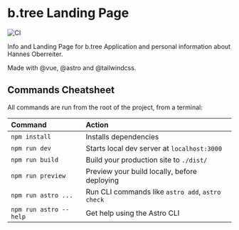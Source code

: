 # b.tree Landing Page

![CI](https://github.com/HannesOberreiter/btree_info/workflows/CI/badge.svg?branch=master)

Info and Landing Page for b.tree Application and personal information about Hannes Oberreiter.

Made with @vue, @astro and @tailwindcss.

## Commands Cheatsheet

All commands are run from the root of the project, from a terminal:

| Command                | Action                                           |
| :--------------------- | :----------------------------------------------- |
| `npm install`          | Installs dependencies                            |
| `npm run dev`          | Starts local dev server at `localhost:3000`      |
| `npm run build`        | Build your production site to `./dist/`          |
| `npm run preview`      | Preview your build locally, before deploying     |
| `npm run astro ...`    | Run CLI commands like `astro add`, `astro check` |
| `npm run astro --help` | Get help using the Astro CLI                     |
